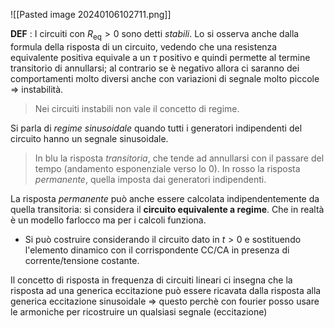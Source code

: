 ![[Pasted image 20240106102711.png]]

**DEF** :
 I circuiti con $R_\text{eq} > 0$ sono detti *stabili*.
 Lo si osserva anche dalla formula della risposta di un circuito, vedendo che una resistenza equivalente positiva equivale a un $\tau$ positivo e quindi permette al termine transitorio di annullarsi; al contrario se è negativo allora ci saranno dei comportamenti molto diversi anche con variazioni di segnale molto piccole => instabilità.

>Nei circuiti instabili non vale il concetto di regime.

Si parla di *regime sinusoidale* quando tutti i generatori indipendenti del circuito hanno un segnale sinusoidale.

>In blu la risposta *transitoria*, che tende ad annullarsi con il passare del tempo (andamento esponenziale verso lo 0).
>In rosso la risposta *permanente*, quella imposta dai generatori indipendenti.

La risposta *permanente* può anche essere calcolata indipendentemente da quella transitoria: si considera il **circuito equivalente a regime**. Che in realtà è un modello farlocco ma per i calcoli funziona.
- Si può costruire considerando il circuito dato in $t>0$ e sostituendo l'elemento dinamico con il corrispondente CC/CA in presenza di corrente/tensione costante.


Il concetto di risposta in frequenza di circuiti lineari ci insegna che la risposta ad una generica eccitazione può essere ricavata dalla risposta alla generica eccitazione sinusoidale => questo perchè con fourier posso usare le armoniche per ricostruire un qualsiasi segnale (eccitazione)
